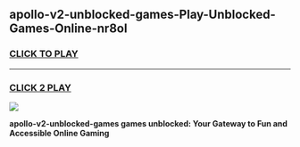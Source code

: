
## apollo-v2-unblocked-games-Play-Unblocked-Games-Online-nr8ol
<h3>
<a href="https://premium76.site?title=apollo-v2-unblocked-games&ref=24A">CLICK TO PLAY</a></h3>
<hr>

<h3>
<a href="https://premium76.site?title=apollo-v2-unblocked-games&ref=24A">CLICK 2 PLAY</a>
  
</h3>

<a href="https://premium76.site?title=apollo-v2-unblocked-games&ref=24A"><img src="https://clearcache.store/games.png"></a>


**apollo-v2-unblocked-games games unblocked: Your Gateway to Fun and Accessible Online Gaming**
